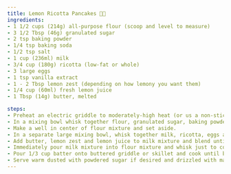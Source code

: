```yaml
---
title: Lemon Ricotta Pancakes 🍋🥞
ingredients:
- 1 1/2 cups (214g) all-purpose flour (scoop and level to measure)
- 3 1/2 Tbsp (46g) granulated sugar
- 2 tsp baking powder
- 1/4 tsp baking soda
- 1/2 tsp salt
- 1 cup (236ml) milk
- 3/4 cup (180g) ricotta (low-fat or whole)
- 3 large eggs
- 1 tsp vanilla extract
- 1 - 2 Tbsp lemon zest (depending on how lemony you want them)
- 1/4 cup (60ml) fresh lemon juice
- 1 Tbsp (14g) butter, melted

steps:
- Preheat an electric griddle to moderately-high heat (or us a non-stick skillet set over medium heat).
- In a mixing bowl whisk together flour, granulated sugar, baking powder, baking soda and salt for 20 seconds.
- Make a well in center of flour mixture and set aside.
- In a separate large mixing bowl, whisk together milk, ricotta, eggs and vanilla until well blended.
- Add butter, lemon zest and lemon juice to milk mixture and blend until combined (it will curdle a little, that's fine).
- Immediately pour milk mixture into flour mixture and whisk just to combined (batter should be slightly lumpy).
- Pour 1/3 cup batter onto buttered griddle or skillet and cook until bubbles begin to appear on surface and bottom is golden brown, then flip and cook opposite side until golden brown.
- Serve warm dusted with powdered sugar if desired and drizzled with maple or berry syrup.
---
```


